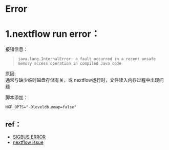 # Error

# 1.nextflow run error：

报错信息：  
> `java.lang.InternalError: a fault occurred in a recent unsafe memory access operation in compiled Java code`

原因:  
通常与缺少临时磁盘存储有关，或 nextflow运行时，文件读入内存过程中出现问题


脚本添加：
```
NXF_OPTS="-Dleveldb.mmap=false"
```



## ref： 
- [SIGBUS ERROR](https://github.com/nextflow-io/nextflow/issues/842)
- [nextflow issue](https://github.com/nextflow-io/nextflow/issues/4942)




